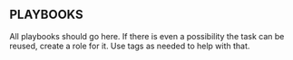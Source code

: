 ## PLAYBOOKS
All playbooks should go here. If there is even a possibility the task can be reused, create a role for it. Use tags as needed to help with that.
